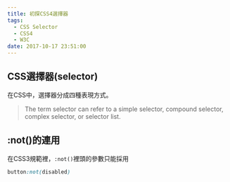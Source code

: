 ```yaml
---
title: 初探CSS4選擇器
tags:
  - CSS Selector
  - CSS4
  - W3C
date: 2017-10-17 23:51:00
---
```


## CSS選擇器(selector)
在CSS中，選擇器分成四種表現方式。
> The term selector can refer to a simple selector, compound selector, complex selector, or selector list.

## :not()的連用
在CSS3規範裡，`:not()`裡頭的參數只能採用
``` css
button:not(disabled)
```